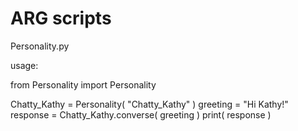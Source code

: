 # ARG scripts

Personality.py

usage:

from Personality import Personality

Chatty_Kathy = Personality( "Chatty_Kathy" )
greeting = "Hi Kathy!"
response = Chatty_Kathy.converse( greeting )
print( response )
